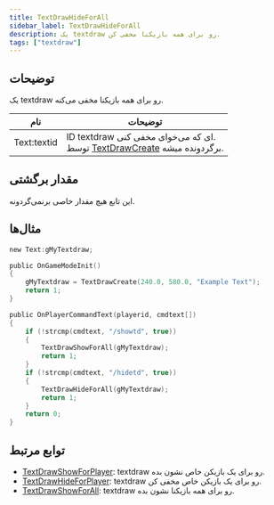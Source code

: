 ```yaml
---
title: TextDrawHideForAll
sidebar_label: TextDrawHideForAll
description: یک textdraw رو برای همه بازیکنا مخفی کن.
tags: ["textdraw"]
---
```


## توضیحات

یک textdraw رو برای همه بازیکنا مخفی می‌کنه.

| نام         | توضیحات                                                                        |
| ----------- | ---------------------------------------------------------------------------------- |
| Text:textid | ID textdraw ای که می‌خوای مخفی کنی.<br />توسط [TextDrawCreate](TextDrawCreate) برگردونده میشه. |

## مقدار برگشتی

این تابع هیچ مقدار خاصی برنمی‌گردونه.

## مثال‌ها

```c
new Text:gMyTextdraw;

public OnGameModeInit()
{
    gMyTextdraw = TextDrawCreate(240.0, 580.0, "Example Text");
    return 1;
}

public OnPlayerCommandText(playerid, cmdtext[])
{
    if (!strcmp(cmdtext, "/showtd", true))
    {
        TextDrawShowForAll(gMyTextdraw);
        return 1;
    }
    if (!strcmp(cmdtext, "/hidetd", true))
    {
        TextDrawHideForAll(gMyTextdraw);
        return 1;
    }
    return 0;
}
```

## توابع مرتبط

- [TextDrawShowForPlayer](TextDrawShowForPlayer): textdraw رو برای یک بازیکن خاص نشون بده.
- [TextDrawHideForPlayer](TextDrawHideForPlayer): textdraw رو برای یک بازیکن خاص مخفی کن.
- [TextDrawShowForAll](TextDrawShowForAll): textdraw رو برای همه بازیکنا نشون بده.
